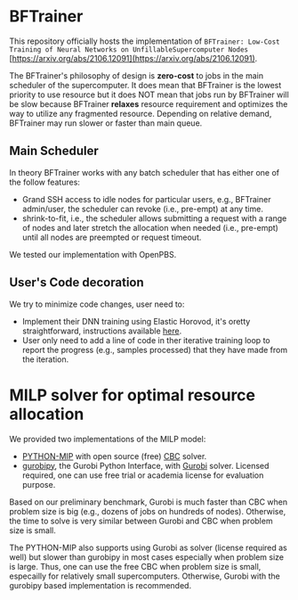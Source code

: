 # BFTrainer
This repository officially hosts the implementation of `BFTrainer: Low-Cost Training of Neural Networks on UnfillableSupercomputer Nodes` [https://arxiv.org/abs/2106.12091](https://arxiv.org/abs/2106.12091).

The BFTrainer's philosophy of design is **zero-cost** to jobs in the main scheduler of the supercomputer. It does mean that BFTrainer is the lowest priority to use resource but it does NOT mean that jobs run by BFTrainer will be slow because BFTrainer **relaxes** resource requirement and optimizes the way to utilize any fragmented resource. Depending on relative demand, BFTrainer may run slower or faster than main queue.

## Main Scheduler 
In theory BFTrainer works with any batch scheduler that has either one of the follow features: 
- Grand SSH access to idle nodes for particular users, e.g., BFTrainer admin/user, the scheduler can revoke (i.e., pre-empt) at any time.
- shrink-to-fit, i.e., the scheduler allows submitting a request with a range of nodes and later stretch the allocation when needed (i.e., pre-empt) until all nodes are preempted or request timeout.

We tested our implementation with OpenPBS.

## User's Code decoration 
We try to minimize code changes, user need to:
- Implement their DNN training using Elastic Horovod, it's oretty straightforward, instructions available [here](https://horovod.readthedocs.io/en/stable/elastic_include.html).
- User only need to add a line of code in ther iterative training loop to report the progress (e.g., samples processed) that they have made from the iteration.

# MILP solver for optimal resource allocation
We provided two implementations of the MILP model:
- [PYTHON-MIP](https://www.python-mip.com) with open source (free) [CBC](https://github.com/coin-or/Cbc) solver.
- [gurobipy](https://www.gurobi.com/documentation/9.1/quickstart_mac/cs_grbpy_the_gurobi_python.html), the Gurobi Python Interface, with [Gurobi](https://www.gurobi.com) solver. Licensed required, one can use free trial or academia license for evaluation purpose.

Based on our preliminary benchmark, Gurobi is much faster than CBC when problem size is big (e.g., dozens of jobs on hundreds of nodes).
Otherwise, the time to solve is very similar between Gurobi and CBC when problem size is small.<br>

The PYTHON-MIP also supports using Gurobi as solver (license required as well) but slower than gurobipy in most cases especially when problem size is large.
Thus, one can use the free CBC when problem size is small, especailly for relatively small supercomputers. 
Otherwise, Gurobi with the gurobipy based implementation is recommended.
